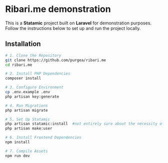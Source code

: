 # Ribari.me demonstration

This is a **Statamic** project built on **Laravel** for demonstration purposes. Follow the instructions below to set up and run the project locally.  

## Installation  

```sh
# 1. Clone the Repository  
git clone https://github.com/purgea/ribari.me
cd ribari.me 

# 2. Install PHP Dependencies  
composer install  

# 3. Configure Environment  
cp .env.example .env  
php artisan key:generate  

# 4. Run Migrations  
php artisan migrate  

# 5. Set Up Statamic  
php artisan statamic:install  #not entirely sure about the necessity of this command
php artisan make:user  

# 6. Install Frontend Dependencies  
npm install  

# 7. Compile Assets  
npm run dev
